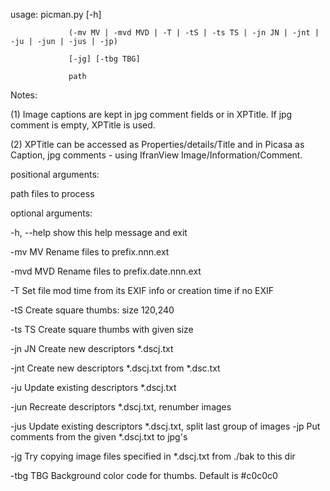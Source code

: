 usage: picman.py [-h]

                 (-mv MV | -mvd MVD | -T | -tS | -ts TS | -jn JN | -jnt | -ju | -jun | -jus | -jp)

                 [-jg] [-tbg TBG]
                 
                 path

Notes: 

(1) Image captions are kept in jpg comment fields or in XPTitle. If jpg
comment is empty, XPTitle is used. 

(2) XPTitle can be accessed as
Properties/details/Title and in Picasa as Caption, jpg comments - using
IfranView Image/Information/Comment.

positional arguments:

  path        files to process

optional arguments:

  -h, --help  show this help message and exit
  
  -mv MV      Rename files to prefix.nnn.ext
  
  -mvd MVD    Rename files to prefix.date.nnn.ext
  
  -T          Set file mod time from its EXIF info or creation time if no EXIF
  
  -tS         Create square thumbs: size 120,240
  
  -ts TS      Create square thumbs with given size
  
  -jn JN      Create new descriptors *.dscj.txt
  
  -jnt        Create new descriptors *.dscj.txt from *.dsc.txt
  
  -ju         Update existing descriptors *.dscj.txt
  
  -jun        Recreate descriptors *.dscj.txt, renumber images
  
  -jus        Update existing descriptors *.dscj.txt, split last group of
              images
  -jp         Put comments from the given *.dscj.txt to jpg's
  
  -jg         Try copying image files specified in *.dscj.txt from ./bak to
              this dir
  
  -tbg TBG    Background color code for thumbs. Default is #c0c0c0
